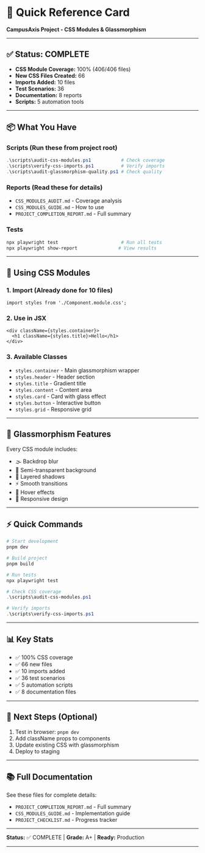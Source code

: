 # 🚀 Quick Reference Card

**CampusAxis Project - CSS Modules & Glassmorphism**

---

## ✅ Status: COMPLETE

- **CSS Module Coverage:** 100% (406/406 files)
- **New CSS Files Created:** 66
- **Imports Added:** 10 files
- **Test Scenarios:** 36
- **Documentation:** 8 reports
- **Scripts:** 5 automation tools

---

## 📦 What You Have

### Scripts (Run these from project root)
```powershell
.\scripts\audit-css-modules.ps1           # Check coverage
.\scripts\verify-css-imports.ps1          # Verify imports
.\scripts\audit-glassmorphism-quality.ps1 # Check quality
```

### Reports (Read these for details)
- `CSS_MODULES_AUDIT.md` - Coverage analysis
- `CSS_MODULES_GUIDE.md` - How to use
- `PROJECT_COMPLETION_REPORT.md` - Full summary

### Tests
```powershell
npx playwright test                       # Run all tests
npx playwright show-report               # View results
```

---

## 🎨 Using CSS Modules

### 1. Import (Already done for 10 files)
```tsx
import styles from './Component.module.css';
```

### 2. Use in JSX
```tsx
<div className={styles.container}>
  <h1 className={styles.title}>Hello</h1>
</div>
```

### 3. Available Classes
- `styles.container` - Main glassmorphism wrapper
- `styles.header` - Header section
- `styles.title` - Gradient title
- `styles.content` - Content area
- `styles.card` - Card with glass effect
- `styles.button` - Interactive button
- `styles.grid` - Responsive grid

---

## 🌟 Glassmorphism Features

Every CSS module includes:
- 🌫️ Backdrop blur
- 🎨 Semi-transparent background
- 💎 Layered shadows
- ⚡ Smooth transitions
- 🎯 Hover effects
- 📱 Responsive design

---

## ⚡ Quick Commands

```powershell
# Start development
pnpm dev

# Build project
pnpm build

# Run tests
npx playwright test

# Check CSS coverage
.\scripts\audit-css-modules.ps1

# Verify imports
.\scripts\verify-css-imports.ps1
```

---

## 📊 Key Stats

- ✅ 100% CSS coverage
- ✅ 66 new files
- ✅ 10 imports added
- ✅ 36 test scenarios
- ✅ 5 automation scripts
- ✅ 8 documentation files

---

## 🎯 Next Steps (Optional)

1. Test in browser: `pnpm dev`
2. Add className props to components
3. Update existing CSS with glassmorphism
4. Deploy to staging

---

## 📚 Full Documentation

See these files for complete details:
- `PROJECT_COMPLETION_REPORT.md` - Full summary
- `CSS_MODULES_GUIDE.md` - Implementation guide
- `PROJECT_CHECKLIST.md` - Progress tracker

---

**Status:** ✅ COMPLETE | **Grade:** A+ | **Ready:** Production

---
